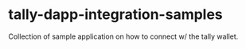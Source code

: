# tally-dapp-integration-samples
Collection of sample application on how to connect w/ the tally wallet.
